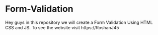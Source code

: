 # Form-Validation
Hey guys in this repository we will create a Form Validation Using HTML CSS and JS. To see the website visit https://RoshanJ45
